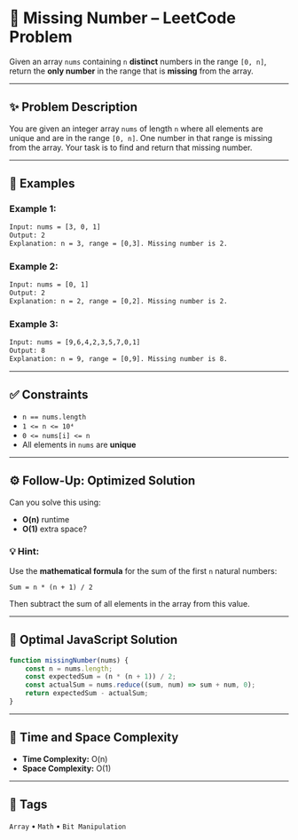 # 🧩 Missing Number – LeetCode Problem

Given an array `nums` containing `n` **distinct** numbers in the range `[0, n]`, return the **only number** in the range that is **missing** from the array.

---

## ✨ Problem Description

You are given an integer array `nums` of length `n` where all elements are unique and are in the range `[0, n]`. One number in that range is missing from the array. Your task is to find and return that missing number.

---

## 📘 Examples

### Example 1:
```txt
Input: nums = [3, 0, 1]
Output: 2
Explanation: n = 3, range = [0,3]. Missing number is 2.
```

### Example 2:
```txt
Input: nums = [0, 1]
Output: 2
Explanation: n = 2, range = [0,2]. Missing number is 2.
```

### Example 3:
```txt
Input: nums = [9,6,4,2,3,5,7,0,1]
Output: 8
Explanation: n = 9, range = [0,9]. Missing number is 8.
```

---

## ✅ Constraints

- `n == nums.length`
- `1 <= n <= 10⁴`
- `0 <= nums[i] <= n`
- All elements in `nums` are **unique**

---

## ⚙️ Follow-Up: Optimized Solution

Can you solve this using:

- **O(n)** runtime
- **O(1)** extra space?

### 💡 Hint:

Use the **mathematical formula** for the sum of the first `n` natural numbers:

```
Sum = n * (n + 1) / 2
```

Then subtract the sum of all elements in the array from this value.

---

## 🧠 Optimal JavaScript Solution

```js
function missingNumber(nums) {
    const n = nums.length;
    const expectedSum = (n * (n + 1)) / 2;
    const actualSum = nums.reduce((sum, num) => sum + num, 0);
    return expectedSum - actualSum;
}
```

---

## 🏁 Time and Space Complexity

- **Time Complexity:** O(n)
- **Space Complexity:** O(1)

---

## 📂 Tags

`Array` • `Math` • `Bit Manipulation`
